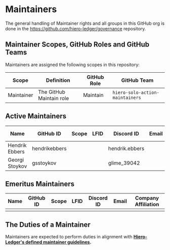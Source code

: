 # Maintainers

The general handling of Maintainer rights and all groups in this GitHub org is done in the https://github.com/hiero-ledger/governance repository.

## Maintainer Scopes, GitHub Roles and GitHub Teams

Maintainers are assigned the following scopes in this repository:

| Scope      | Definition               | GitHub Role | GitHub Team                        |
| ---------- | ------------------------ | ----------- | ---------------------------------- |
| Maintainer | The GitHub Maintain role | Maintain    | `hiero-solo-action-maintainers` |

## Active Maintainers

<!-- Please keep this sorted alphabetically by github -->

| Name           | GitHub ID     | Scope | LFID | Discord ID     | Email | Company Affiliation |
|--------------- | ------------- | ----- | ---- | -------------- | ----- | ------------------- |
| Hendrik Ebbers | hendrikebbers |       |      | hendrik.ebbers |       | Hashgraph           |
| Georgi Stoykov | gsstoykov     |       |      | glime_39042    |       | LimeChain           |


## Emeritus Maintainers

| Name | GitHub ID | Scope | LFID | Discord ID | Email | Company Affiliation |
|----- | --------- | ----- | ---- | ---------- | ----- | ------------------- |
|      |           |       |      |            |       |                     |

## The Duties of a Maintainer

Maintainers are expected to perform duties in alignment with **[Hiero-Ledger's defined maintainer guidelines](https://github.com/hiero-ledger/governance/blob/main/roles-and-groups.md#maintainers).**
